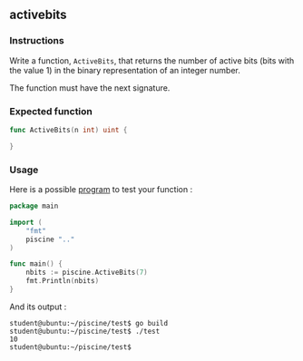 ## activebits

### Instructions

Write a function, `ActiveBits`, that returns the number of active bits (bits with the value 1) in the binary representation of an integer number.

The function must have the next signature.

### Expected function

```go
func ActiveBits(n int) uint {

}
```

### Usage

Here is a possible [program](TODO-LINK) to test your function :

```go
package main

import (
	"fmt"
	piscine ".."
)

func main() {
	nbits := piscine.ActiveBits(7)
	fmt.Println(nbits)
}
```

And its output :

```console
student@ubuntu:~/piscine/test$ go build
student@ubuntu:~/piscine/test$ ./test
10
student@ubuntu:~/piscine/test$
```
